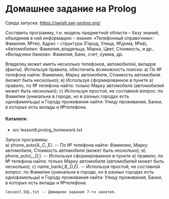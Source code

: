 # Домашнее задание на Prolog
Среда запуска: https://swish.swi-prolog.org/

Составить программу, т.е. модель предметной области – базу знаний, объединив в ней информацию – знания:
«Телефонный справочник»: Фамилия, №тел, Адрес – структура (Город, Улица, №дома, №кв),
«Автомобили»: Фамилия_владельца, Марка, Цвет, Стоимость, и др.,
«Вкладчики банков»: Фамилия, Банк, счет, сумма, др.

Владелец может иметь несколько телефонов, автомобилей, вкладов (факты).
Используя правила, обеспечить возможность поиска:
а) По № телефона найти: Фамилию, Марку автомобиля, Стоимость автомобиля (может быть несколько);
в) Используя сформированное в пункте а) правило, по № телефона найти: только Марку автомобиля (автомобилей может быть несколько);
с) Используя простой, не составной вопрос: по Фамилии (уникальна в городе, но в разных городах есть однофамильцы) и Городу проживания найти:  Улицу проживания, Банки, в которых есть вклады и №телефона.

#### Каталоги:
- src
    lesson6.prolog_homework.txt
    
Запуск программы:    
а) phone_auto(A,_,C,_,E). -- По № телефона найти: Фамилию, Марку автомобиля, Стоимость автомобиля (может быть несколько);
в) phone_auto(_,_,_,D,_). -- Используя сформированное в пункте а) правило, по № телефона найти: только Марку автомобиля (автомобилей может быть несколько);
с) name_bank(_,B,_,D,E). -- Используя простой, не составной вопрос: по Фамилии (уникальна в городе, но в разных городах есть однофамильцы) и Городу проживания найти:  Улицу проживания, Банки, в которых есть вклады и №телефона.

    lesson7.SQL.txt -- Домашнее задание 7-го занятия.
